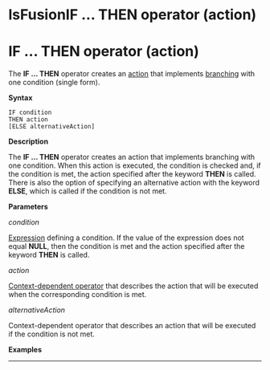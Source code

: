 # lsFusionIF ... THEN operator (action)

# IF ... THEN operator (action)

The **IF ... THEN** operator creates an [action](lsFusionActions.md) that implements [branching](5275770.html#Branching(CASE,IF,MULTI)-single) with one condition (single form).

**Syntax**

    IF condition 
    THEN action
    [ELSE alternativeAction]

**Description**

The **IF ... THEN** operator creates an action that implements branching with one condition. When this action is executed, the condition is checked and, if the condition is met, the action specified after the keyword **THEN** is called. There is also the option of specifying an alternative action with the keyword **ELSE**, which is called if the condition is not met.

**Parameters**

*condition*

[Expression](lsFusionExpression.md) defining a condition. If the value of the expression does not equal **NULL**, then the condition is met and the action specified after the keyword **THEN** is called.

*action*

[Context-dependent operator](Action-operator_36307157.html#Actionoperator-contextdependent) that describes the action that will be executed when the corresponding condition is met.

*alternativeAction*

Context-dependent operator that describes an action that will be executed if the condition is not met.

**Examples**

****************************************



  
